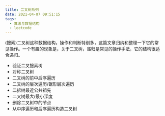```yaml
---
title: 二叉树系列
date: 2021-04-07 09:51:15
tags:
  - 算法与数据结构
  - leetcode
---
```


(搜索)二叉树这种数据结构，操作和判断特别多，这篇文章归纳和整理一下它的常见操作。一个有趣的现象是，关于二叉树，递归是常见的操作手法，它的结构很适合递归。

- 验证二叉搜索树
- 对称二叉树
- 二叉树的前中后序遍历
- 二叉树的层次遍历/锯形层次遍历
- 二拆树最近公共祖先
- 二叉树最大/最小深度
- 删除二叉树中的节点
- 从中序遍历和后序遍历构造二叉树
